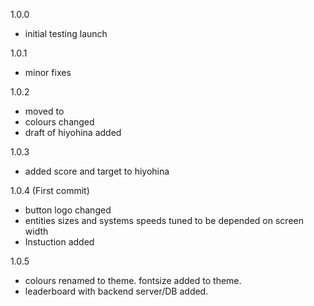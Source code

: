 1.0.0
- initial testing launch

1.0.1
- minor fixes

1.0.2
- moved to <nevigation>
- colours changed
- draft of hiyohina added

1.0.3
- added score and target to hiyohina

1.0.4 (First commit)
- button logo changed
- entities sizes and systems speeds tuned to be depended on screen width
- Instuction added

1.0.5 
- colours renamed to theme. fontsize added to theme.
- leaderboard with backend server/DB added.